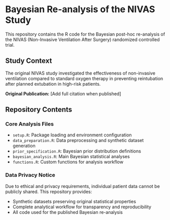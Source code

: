 # Bayesian Re-analysis of the NIVAS Study

This repository contains the R code for the Bayesian post-hoc re-analysis of the NIVAS (Non-Invasive Ventilation After Surgery) randomized controlled trial.

## Study Context

The original NIVAS study investigated the effectiveness of non-invasive ventilation compared to standard oxygen therapy in preventing reintubation after planned extubation in high-risk patients.

**Original Publication:** [Add full citation when published]

## Repository Contents

### Core Analysis Files
- `setup.R`: Package loading and environment configuration
- `data_preparation.R`: Data preprocessing and synthetic dataset generation
- `prior_specification.R`: Bayesian prior distribution definitions
- `bayesian_analysis.R`: Main Bayesian statistical analyses
- `functions.R`: Custom functions for analysis workflow

### Data Privacy Notice
Due to ethical and privacy requirements, individual patient data cannot be publicly shared. This repository provides:
- Synthetic datasets preserving original statistical properties
- Complete analytical workflow for transparency and reproducibility
- All code used for the published Bayesian re-analysis
